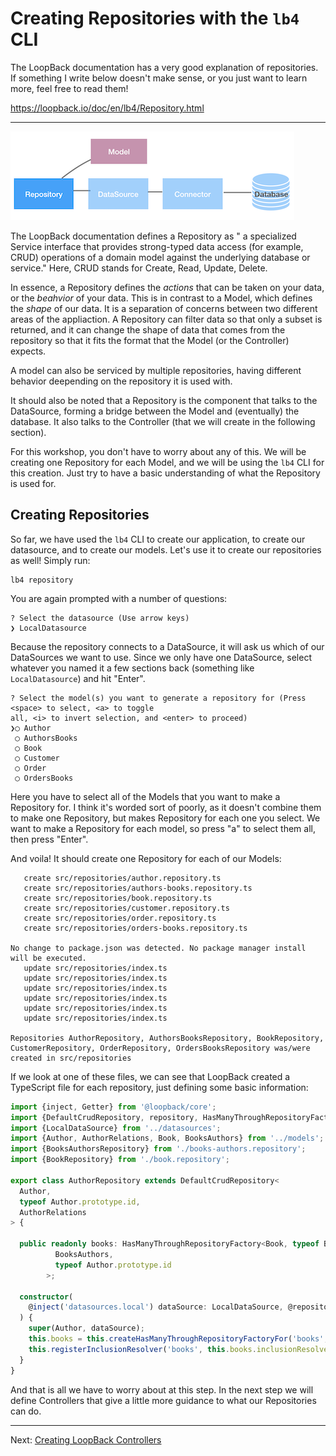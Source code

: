 # Creating Repositories with the `lb4` CLI

The LoopBack documentation has a very good explanation of repositories. If something I write below doesn't make sense, or you just want to learn more, feel free to read them!

https://loopback.io/doc/en/lb4/Repository.html

---

![The location of a repository in a LoopBack application](assets/g.repositoryarchitecture.png)

The LoopBack documentation defines a Repository as " a specialized Service interface that provides strong-typed data access (for example, CRUD) operations of a domain model against the underlying database or service." Here, CRUD stands for Create, Read, Update, Delete.

In essence, a Repository defines the _actions_ that can be taken on your data, or the _beahvior_ of your data. This is in contrast to a Model, which defines the _shape_ of our data. It is a separation of concerns between two different areas of the appliaction. A Repository can filter data so that only a subset is returned, and it can change the shape of data that comes from the repository so that it fits the format that the Model (or the Controller) expects.

A model can also be serviced by multiple repositories, having different behavior deepending on the repository it is used with.

It should also be noted that a Repository is the component that talks to the DataSource, forming a bridge between the Model and (eventually) the database. It also talks to the Controller (that we will create in the following section).

For this workshop, you don't have to worry about any of this. We will be creating one Repository for each Model, and we will be using the `lb4` CLI for this creation. Just try to have a basic understanding of what the Repository is used for.

## Creating Repositories

So far, we have used the `lb4` CLI to create our application, to create our datasource, and to create our models. Let's use it to create our repositories as well! Simply run:

```
lb4 repository
```

You are again prompted with a number of questions:

```
? Select the datasource (Use arrow keys)
❯ LocalDatasource 
```

Because the repository connects to a DataSource, it will ask us which of our DataSources we want to use. Since we only have one DataSource, select whatever you named it a few sections back (something like `LocalDatasource`) and hit "Enter".

```
? Select the model(s) you want to generate a repository for (Press <space> to select, <a> to toggle 
all, <i> to invert selection, and <enter> to proceed)
❯◯ Author
 ◯ AuthorsBooks
 ◯ Book
 ◯ Customer
 ◯ Order
 ◯ OrdersBooks
```

Here you have to select all of the Models that you want to make a Repository for. I think it's worded sort of poorly, as it doesn't combine them to make one Repository, but makes Repository for each one you select. We want to make a Repository for each model, so press "a" to select them all, then press "Enter".

And voila! It should create one Repository for each of our Models:

```
   create src/repositories/author.repository.ts
   create src/repositories/authors-books.repository.ts
   create src/repositories/book.repository.ts
   create src/repositories/customer.repository.ts
   create src/repositories/order.repository.ts
   create src/repositories/orders-books.repository.ts

No change to package.json was detected. No package manager install will be executed.
   update src/repositories/index.ts
   update src/repositories/index.ts
   update src/repositories/index.ts
   update src/repositories/index.ts
   update src/repositories/index.ts
   update src/repositories/index.ts

Repositories AuthorRepository, AuthorsBooksRepository, BookRepository, CustomerRepository, OrderRepository, OrdersBooksRepository was/were created in src/repositories
```

If we look at one of these files, we can see that LoopBack created a TypeScript file for each repository, just defining some basic information:

```ts
import {inject, Getter} from '@loopback/core';
import {DefaultCrudRepository, repository, HasManyThroughRepositoryFactory} from '@loopback/repository';
import {LocalDataSource} from '../datasources';
import {Author, AuthorRelations, Book, BooksAuthors} from '../models';
import {BooksAuthorsRepository} from './books-authors.repository';
import {BookRepository} from './book.repository';

export class AuthorRepository extends DefaultCrudRepository<
  Author,
  typeof Author.prototype.id,
  AuthorRelations
> {

  public readonly books: HasManyThroughRepositoryFactory<Book, typeof Book.prototype.id,
          BooksAuthors,
          typeof Author.prototype.id
        >;

  constructor(
    @inject('datasources.local') dataSource: LocalDataSource, @repository.getter('BooksAuthorsRepository') protected booksAuthorsRepositoryGetter: Getter<BooksAuthorsRepository>, @repository.getter('BookRepository') protected bookRepositoryGetter: Getter<BookRepository>,
  ) {
    super(Author, dataSource);
    this.books = this.createHasManyThroughRepositoryFactoryFor('books', bookRepositoryGetter, booksAuthorsRepositoryGetter,);
    this.registerInclusionResolver('books', this.books.inclusionResolver);
  }
}
```

And that is all we have to worry about at this step. In the next step we will define Controllers that give a little more guidance to what our Repositories can do.

---
Next: [Creating LoopBack Controllers](h.loopback-controller.md)